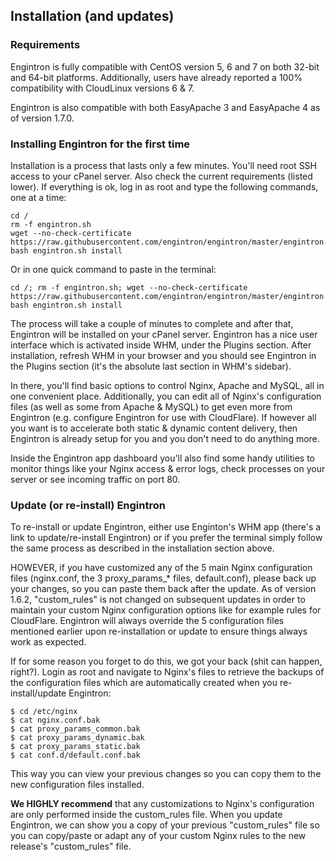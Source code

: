 ## Installation (and updates)

### Requirements

Engintron is fully compatible with CentOS version 5, 6 and 7 on both 32-bit and 64-bit platforms. Additionally, users have already reported a 100% compatibility with CloudLinux versions 6 & 7.

Engintron is also compatible with both EasyApache 3 and EasyApache 4 as of version 1.7.0.


### Installing Engintron for the first time

Installation is a process that lasts only a few minutes. You'll need root SSH access to your cPanel server. Also check the current requirements (listed lower). If everything is ok, log in as root and type the following commands, one at a time:

```
cd /
rm -f engintron.sh
wget --no-check-certificate https://raw.githubusercontent.com/engintron/engintron/master/engintron.sh
bash engintron.sh install
```

Or in one quick command to paste in the terminal:

```
cd /; rm -f engintron.sh; wget --no-check-certificate https://raw.githubusercontent.com/engintron/engintron/master/engintron.sh; bash engintron.sh install
```

The process will take a couple of minutes to complete and after that, Engintron will be installed on your cPanel server. Engintron has a nice user interface which is activated inside WHM, under the Plugins section. After installation, refresh WHM in your browser and you should see Engintron in the Plugins section (it's the absolute last section in WHM's sidebar).

In there, you'll find basic options to control Nginx, Apache and MySQL, all in one convenient place. Additionally, you can edit all of Nginx's configuration files (as well as some from Apache & MySQL) to get even more from Engintron (e.g. configure Engintron for use with CloudFlare). If however all you want is to accelerate both static & dynamic content delivery, then Engintron is already setup for you and you don't need to do anything more.

Inside the Engintron app dashboard you'll also find some handy utilities to monitor things like your Nginx access & error logs, check processes on your server or see incoming traffic on port 80.


### Update (or re-install) Engintron

To re-install or update Engintron, either use Enginton's WHM app (there's a link to update/re-install Engintron) or if you prefer the terminal simply follow the same process as described in the installation section above.

HOWEVER, if you have customized any of the 5 main Nginx configuration files (nginx.conf, the 3 proxy\_params\_* files, default.conf), please back up your changes, so you can paste them back after the update. As of version 1.6.2, "custom\_rules" is not changed on subsequent updates in order to maintain your custom Nginx configuration options like for example rules for CloudFlare. Engintron will always override the 5 configuration files mentioned earlier upon re-installation or update to ensure things always work as expected.

If for some reason you forget to do this, we got your back (shit can happen, right?). Login as root and navigate to Nginx's files to retrieve the backups of the configuration files which are automatically created when you re-install/update Engintron:

```
$ cd /etc/nginx
$ cat nginx.conf.bak
$ cat proxy_params_common.bak
$ cat proxy_params_dynamic.bak
$ cat proxy_params_static.bak
$ cat conf.d/default.conf.bak
```

This way you can view your previous changes so you can copy them to the new configuration files installed.

**We HIGHLY recommend** that any customizations to Nginx's configuration are only performed inside the custom\_rules file. When you update Engintron, we can show you a copy of your previous "custom\_rules" file so you can copy/paste or adapt any of your custom Nginx rules to the new release's "custom\_rules" file.
